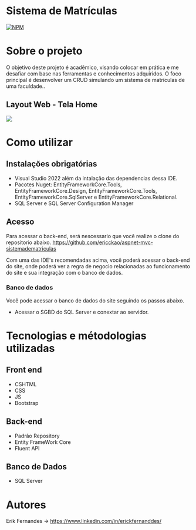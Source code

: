 ﻿# Sistema de Matrículas
[![NPM](https://img.shields.io/npm/l/react)](https://github.com/ericckao/PortfolioWeb/blob/main/LICENSE) 


# Sobre o projeto
O objetivo deste projeto é acadêmico, visando colocar em prática e me desafiar com base nas ferramentas e conhecimentos adquiridos. O foco principal é desenvolver um CRUD simulando um sistema de matrículas de uma faculdade..


## Layout Web - Tela Home
<img src="http://img.shields.io/static/v1?label=STATUS&message=EM%20DESENVOLVIMENTO&color=GREEN&style=for-the-badge"/>



# Como utilizar
## Instalações obrigatórias
- Visual Studio 2022 além da intalação das dependencias dessa IDE.
- Pacotes Nuget: EntityFrameworkCore.Tools, EntityFrameworkCore.Design, EntityFrameworkCore.Tools, EntityFrameworkCore.SqlServer e EntityFrameworkCore.Relational.
- SQL Server e SQL Server Configuration Manager


## Acesso

Para acessar o back-end, será nescessario que você realize o clone do repositorio abaixo.
https://github.com/ericckao/aspnet-mvc-sistemadematriculas

Com uma das IDE's recomendadas acima, você poderá acessar o back-end do site, onde poderá ver a regra de negocio relacionadas ao funcionamento do site e sua integração com o banco de dados.

### Banco de dados
Você pode acessar o banco de dados do site seguindo os passos abaixo.

- Acessar o SGBD do SQL Server e conextar ao servidor.


# Tecnologias e métodologias utilizadas
## Front end
- CSHTML 
- CSS
- JS
- Bootstrap

## Back-end
- Padrão Repository
- Entity FrameWork Core
- Fluent API

## Banco de Dados
- SQL Server



# Autores
Erik Fernandes → https://www.linkedin.com/in/erickfernanddes/ <br>

